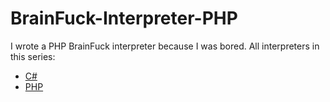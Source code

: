 # BrainFuck-Interpreter-PHP

I wrote a PHP BrainFuck interpreter because I was bored.
All interpreters in this series:

- [C#](https://github.com/AeonLucid/BrainFuck-Interpreter-CSharp)
- [PHP](https://github.com/AeonLucid/BrainFuck-Interpreter-PHP)
